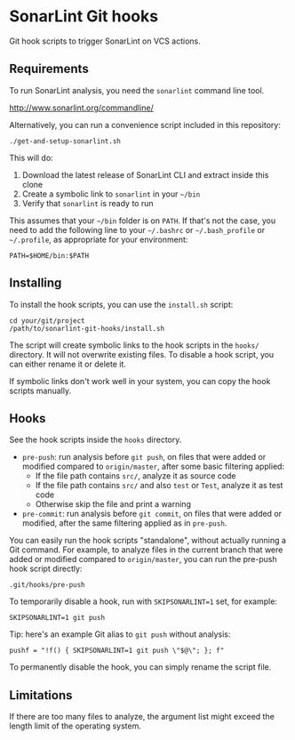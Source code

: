 SonarLint Git hooks
===================

Git hook scripts to trigger SonarLint on VCS actions.

Requirements
------------

To run SonarLint analysis, you need the `sonarlint` command line tool.

http://www.sonarlint.org/commandline/

Alternatively, you can run a convenience script included in this repository:

    ./get-and-setup-sonarlint.sh

This will do:

1. Download the latest release of SonarLint CLI and extract inside this clone
2. Create a symbolic link to `sonarlint` in your `~/bin`
3. Verify that `sonarlint` is ready to run

This assumes that your `~/bin` folder is on `PATH`.
If that's not the case, you need to add the following line
to your `~/.bashrc` or `~/.bash_profile` or `~/.profile`,
as appropriate for your environment:

    PATH=$HOME/bin:$PATH

Installing
----------

To install the hook scripts, you can use the `install.sh` script:

    cd your/git/project
    /path/to/sonarlint-git-hooks/install.sh

The script will create symbolic links to the hook scripts in the `hooks/` directory.
It will not overwrite existing files.
To disable a hook script, you can either rename it or delete it.

If symbolic links don't work well in your system,
you can copy the hook scripts manually.

Hooks
-----

See the hook scripts inside the `hooks` directory.

- `pre-push`: run analysis before `git push`, on files that were added or modified compared to `origin/master`, after some basic filtering applied:
    - If the file path contains `src/`, analyze it as source code
    - If the file path contains `src/` and also `test` or `Test`, analyze it as test code
    - Otherwise skip the file and print a warning
- `pre-commit`: run analysis before `git commit`, on files that were added or modified, after the same filtering applied as in `pre-push`.

You can easily run the hook scripts "standalone",
without actually running a Git command.
For example, to analyze files in the current branch that were added or modified compared to `origin/master`,
you can run the pre-push hook script directly:

    .git/hooks/pre-push

To temporarily disable a hook, run with `SKIPSONARLINT=1` set,
for example:

    SKIPSONARLINT=1 git push

Tip: here's an example Git alias to `git push` without analysis:

    pushf = "!f() { SKIPSONARLINT=1 git push \"$@\"; }; f"

To permanently disable the hook, you can simply rename the script file.

Limitations
-----------

If there are too many files to analyze,
the argument list might exceed the length limit of the operating system.
